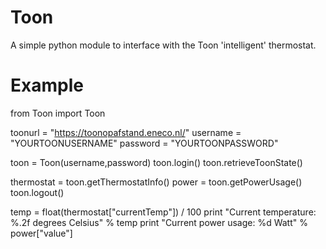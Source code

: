 Toon
====

A simple python module to interface with the Toon 'intelligent' thermostat.

Example
====

from Toon import Toon

toonurl = "https://toonopafstand.eneco.nl/"
username = "YOURTOONUSERNAME"
password = "YOURTOONPASSWORD"

toon = Toon(username,password)
toon.login()
toon.retrieveToonState()

thermostat = toon.getThermostatInfo()
power = toon.getPowerUsage()
toon.logout()

temp = float(thermostat["currentTemp"]) / 100
print "Current temperature: %.2f degrees Celsius" % temp
print "Current power usage: %d Watt" % power["value"]
